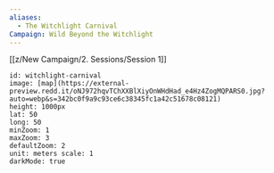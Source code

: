 ```yaml
---
aliases:
  - The Witchlight Carnival
Campaign: Wild Beyond the Witchlight
---
```


[[z/New Campaign/2. Sessions/Session 1]]
```leaflet 
id: witchlight-carnival 
image: [map](https://external-preview.redd.it/oNJ972hqvTChXXBlXiyOnWHdHad_e4Hz4ZogMQPARS0.jpg?auto=webp&s=342bc0f9a9c93ce6c38345fc1a42c51678c08121) 
height: 1000px 
lat: 50 
long: 50 
minZoom: 1 
maxZoom: 3 
defaultZoom: 2 
unit: meters scale: 1 
darkMode: true 
```

